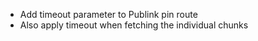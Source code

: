- Add timeout parameter to Publink pin route
- Also apply timeout when fetching the individual chunks